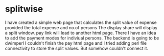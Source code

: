 # splitwise
I have created a simple web page that calculates the split value of expense provided the total expense and no.of persons
The display share will display a split window. pay link will lead to another html page. There I have an idea to add the payment modes for indiviual persons.
The backend is going to be dwimperl 
I couldn't finish the pay html page and
I tried adding perl file connectivity to store the split values. But somehow couldn't connect it.
